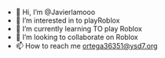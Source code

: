 - 👋 Hi, I’m @Javierlamooo
- 👀 I’m interested in to playRoblox 
- 🌱 I’m currently learning TO play Roblox 
- 💞️ I’m looking to collaborate on Roblox 
- 📫 How to reach me ortega36351@ysd7.org

<!---
Javierlamooo/Javierlamooo is a ✨ special ✨ repository because its `README.md` (this file) appears on your GitHub profile.
You can click the Preview link to take a look at your changes.
--->
